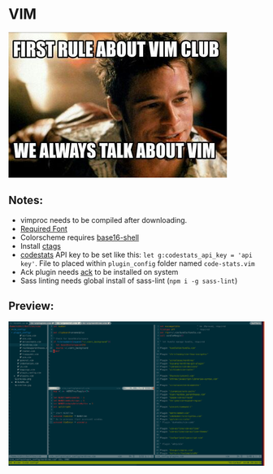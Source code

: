 # VIM

![vimclub](./vimclub.jpg)

## Notes:

* vimproc needs to be compiled after downloading.
* [Required Font](https://github.com/ryanoasis/nerd-fonts/tree/master/patched-fonts/Meslo/M)
* Colorscheme requires [base16-shell](https://github.com/chriskempson/base16-shell)
* Install [ctags](http://ctags.sourceforge.net/)
* [codestats](https://codestats.net/) API key to be set like this: `let g:codestats_api_key = 'api key'`. File to placed within `plugin_config` folder named `code-stats.vim`
* Ack plugin needs [ack](https://beyondgrep.com/install/) to be installed on system
* Sass linting needs global install of sass-lint (`npm i -g sass-lint`)

## Preview:

![preview](./preview.png)
